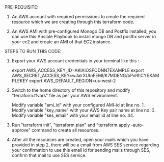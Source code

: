 PRE-REQUISITE:

1. An AWS account with required permissions to create the required resource which we are creating through this terraform code.

2. An AWS AMI with pre-configured Monogo DB and Postfix installed, you can use this Ansible Playbook to install mongo DB and postfix server in your ec2 and create an AMI of that EC2 instance.


STEPS TO RUN THIS CODE:

1. Export your AWS account credentials in your terminal like this :

    export AWS_ACCESS_KEY_ID=AKIAIOSFODNN7EXAMPLE
    export AWS_SECRET_ACCESS_KEY=wJalrXUtnFEMI/K7MDENG/bPxRfiCYEXAMPLEKEY
    export AWS_DEFAULT_REGION=us-west-2

2. Switch to the home directory of this repository and modify "terraform.tfvars" file as per your AWS environment.

    Modify variable "ami_id" with your configured AMI-id at line no. 1.
    Modify variable "key_name" with your AWS Key pair name at line no. 3.
    Modify variable "ses_email" with your email id at line no. 44.

3. Run "terraform init", "terraform plan" and "terraform apply -auto-approve" command to create all resources.

4. After all the resources are created, open your mails which you have provided in step 2, there will be a email from AWS SES service regarding your confirmation to use this email id for sending mails through SES, confirm that mail to use SES service.